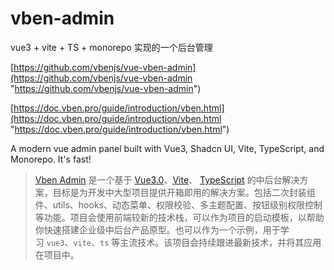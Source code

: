 # vben-admin

vue3 + vite + TS + monorepo 实现的一个后台管理

[https://github.com/vbenjs/vue-vben-admin](https://github.com/vbenjs/vue-vben-admin "https://github.com/vbenjs/vue-vben-admin")

[https://doc.vben.pro/guide/introduction/vben.html](https://doc.vben.pro/guide/introduction/vben.html "https://doc.vben.pro/guide/introduction/vben.html")

A modern vue admin panel built with Vue3, Shadcn UI, Vite, TypeScript, and Monorepo. It's fast!

> [Vben Admin](https://github.com/vbenjs/vue-vben-admin) 是一个基于 [Vue3.0](https://github.com/vuejs/core)、[Vite](https://github.com/vitejs/vite)、 [TypeScript](https://www.typescriptlang.org/) 的中后台解决方案，目标是为开发中大型项目提供开箱即用的解决方案。包括二次封装组件、utils、hooks、动态菜单、权限校验、多主题配置、按钮级别权限控制等功能。项目会使用前端较新的技术栈，可以作为项目的启动模板，以帮助你快速搭建企业级中后台产品原型。也可以作为一个示例，用于学习 `vue3`、`vite`、`ts` 等主流技术。该项目会持续跟进最新技术，并将其应用在项目中。

​


